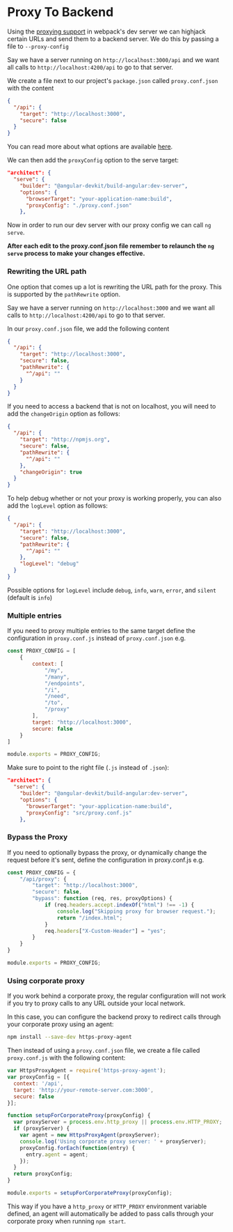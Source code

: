 # Proxy To Backend

Using the [proxying support](https://webpack.js.org/configuration/dev-server/#devserver-proxy) in webpack's dev server we can highjack certain URLs and send them to a backend server.
We do this by passing a file to `--proxy-config`

Say we have a server running on `http://localhost:3000/api` and we want all calls to `http://localhost:4200/api` to go to that server.

We create a file next to our project's `package.json` called `proxy.conf.json` with the content

```json
{
  "/api": {
    "target": "http://localhost:3000",
    "secure": false
  }
}
```

You can read more about what options are available [here](https://webpack.js.org/configuration/dev-server/#devserver-proxy).

We can then add the `proxyConfig` option to the serve target:

```json
"architect": {
  "serve": {
    "builder": "@angular-devkit/build-angular:dev-server",
    "options": {
      "browserTarget": "your-application-name:build",
      "proxyConfig": "./proxy.conf.json"
    },
```

Now in order to run our dev server with our proxy config we can call `ng serve`.

**After each edit to the proxy.conf.json file remember to relaunch the `ng serve` process to make your changes effective.**

### Rewriting the URL path

One option that comes up a lot is rewriting the URL path for the proxy. This is supported by the `pathRewrite` option.

Say we have a server running on `http://localhost:3000` and we want all calls to `http://localhost:4200/api` to go to that server.

In our `proxy.conf.json` file, we add the following content

```json
{
  "/api": {
    "target": "http://localhost:3000",
    "secure": false,
    "pathRewrite": {
      "^/api": ""
    }
  }
}
```

If you need to access a backend that is not on localhost, you will need to add the `changeOrigin` option as follows:

```json
{
  "/api": {
    "target": "http://npmjs.org",
    "secure": false,
    "pathRewrite": {
      "^/api": ""
    },
    "changeOrigin": true
  }
}
```

To help debug whether or not your proxy is working properly, you can also add the `logLevel` option as follows:

```json
{
  "/api": {
    "target": "http://localhost:3000",
    "secure": false,
    "pathRewrite": {
      "^/api": ""
    },
    "logLevel": "debug"
  }
}
```

Possible options for `logLevel` include `debug`, `info`, `warn`, `error`, and `silent` (default is `info`)


### Multiple entries

If you need to proxy multiple entries to the same target define the configuration in `proxy.conf.js` instead of `proxy.conf.json` e.g.

```js
const PROXY_CONFIG = [
    {
        context: [
            "/my",
            "/many",
            "/endpoints",
            "/i",
            "/need",
            "/to",
            "/proxy"
        ],
        target: "http://localhost:3000",
        secure: false
    }
]

module.exports = PROXY_CONFIG;
```

Make sure to point to the right file (`.js` instead of `.json`):

```json
"architect": {
  "serve": {
    "builder": "@angular-devkit/build-angular:dev-server",
    "options": {
      "browserTarget": "your-application-name:build",
      "proxyConfig": "src/proxy.conf.js"
    },
```

### Bypass the Proxy

If you need to optionally bypass the proxy, or dynamically change the request before it's sent,  define the configuration in proxy.conf.js e.g.

```js
const PROXY_CONFIG = {
    "/api/proxy": {
        "target": "http://localhost:3000",
        "secure": false,
        "bypass": function (req, res, proxyOptions) {
            if (req.headers.accept.indexOf("html") !== -1) {
                console.log("Skipping proxy for browser request.");
                return "/index.html";
            }
            req.headers["X-Custom-Header"] = "yes";
        }
    }
}

module.exports = PROXY_CONFIG;
```

### Using corporate proxy

If you work behind a corporate proxy, the regular configuration will not work if you try to proxy
calls to any URL outside your local network.

In this case, you can configure the backend proxy to redirect calls through your corporate
proxy using an agent:

```bash
npm install --save-dev https-proxy-agent
```

Then instead of using a `proxy.conf.json` file, we create a file called `proxy.conf.js` with
the following content:

```js
var HttpsProxyAgent = require('https-proxy-agent');
var proxyConfig = [{
  context: '/api',
  target: 'http://your-remote-server.com:3000',
  secure: false
}];

function setupForCorporateProxy(proxyConfig) {
  var proxyServer = process.env.http_proxy || process.env.HTTP_PROXY;
  if (proxyServer) {
    var agent = new HttpsProxyAgent(proxyServer);
    console.log('Using corporate proxy server: ' + proxyServer);
    proxyConfig.forEach(function(entry) {
      entry.agent = agent;
    });
  }
  return proxyConfig;
}

module.exports = setupForCorporateProxy(proxyConfig);
```

This way if you have a `http_proxy` or `HTTP_PROXY` environment variable defined, an agent will automatically be added to pass calls through your corporate proxy when running `npm start`.

